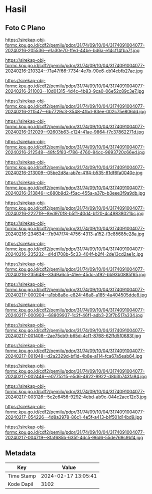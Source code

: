 # Hasil

## Foto C Plano

https://sirekap-obj-formc.kpu.go.id/cdf2/pemilu/pdpr/31/74/09/10/04/3174091004077-20240216-205536--e1a30e70-ffed-44be-bd6a-e14cf14fba7f.jpg

https://sirekap-obj-formc.kpu.go.id/cdf2/pemilu/pdpr/31/74/09/10/04/3174091004077-20240216-210324--71a47f66-7734-4e7b-90e6-cb14cbfb27ac.jpg

https://sirekap-obj-formc.kpu.go.id/cdf2/pemilu/pdpr/31/74/09/10/04/3174091004077-20240216-211003--10d01315-4d4c-4b83-9ca0-06e52c89c3e7.jpg

https://sirekap-obj-formc.kpu.go.id/cdf2/pemilu/pdpr/31/74/09/10/04/3174091004077-20240216-211547--6b7729c3-3548-41bd-83ee-002c75e806dd.jpg

https://sirekap-obj-formc.kpu.go.id/cdf2/pemilu/pdpr/31/74/09/10/04/3174091004077-20240216-212029--92603b63-c124-41ae-9864-f7c37862271d.jpg

https://sirekap-obj-formc.kpu.go.id/cdf2/pemilu/pdpr/31/74/09/10/04/3174091004077-20240216-212548--48fc5f83-f786-4760-84cc-9693720c66ed.jpg

https://sirekap-obj-formc.kpu.go.id/cdf2/pemilu/pdpr/31/74/09/10/04/3174091004077-20240216-213009--05be2d8a-ab7e-41f4-b535-81df6fa0040e.jpg

https://sirekap-obj-formc.kpu.go.id/cdf2/pemilu/pdpr/31/74/09/10/04/3174091004077-20240216-213846--c680b9d2-f5ac-455a-a37b-b3eee3f9a9db.jpg

https://sirekap-obj-formc.kpu.go.id/cdf2/pemilu/pdpr/31/74/09/10/04/3174091004077-20240216-222719--8ed970f8-b5f1-40d4-bf20-4c49838021bc.jpg

https://sirekap-obj-formc.kpu.go.id/cdf2/pemilu/pdpr/31/74/09/10/04/3174091004077-20240216-234634--7b947f74-4756-4313-a152-f3c85685e28a.jpg

https://sirekap-obj-formc.kpu.go.id/cdf2/pemilu/pdpr/31/74/09/10/04/3174091004077-20240216-235232--d4d1708b-5c33-404f-b2f4-2de13cd2ae1c.jpg

https://sirekap-obj-formc.kpu.go.id/cdf2/pemilu/pdpr/31/74/09/10/04/3174091004077-20240216-235648--33d9a6c5-41ee-45dc-af92-bb93b0885f65.jpg

https://sirekap-obj-formc.kpu.go.id/cdf2/pemilu/pdpr/31/74/09/10/04/3174091004077-20240217-000204--a1bb8a8e-e824-46a8-a185-4a404505dde8.jpg

https://sirekap-obj-formc.kpu.go.id/cdf2/pemilu/pdpr/31/74/09/10/04/3174091004077-20240217-000903--68809937-1c2f-46f1-adb3-23f7b517a334.jpg

https://sirekap-obj-formc.kpu.go.id/cdf2/pemilu/pdpr/31/74/09/10/04/3174091004077-20240217-001408--2ae75cb9-b65d-4cf1-8768-62ffd5f0683f.jpg

https://sirekap-obj-formc.kpu.go.id/cdf2/pemilu/pdpr/31/74/09/10/04/3174091004077-20240217-001948--d2a2329d-bf1d-4b8e-a114-fca67a5eab64.jpg

https://sirekap-obj-formc.kpu.go.id/cdf2/pemilu/pdpr/31/74/09/10/04/3174091004077-20240217-002446--e0775215-e5d6-4622-9922-d8b3b743fa94.jpg

https://sirekap-obj-formc.kpu.go.id/cdf2/pemilu/pdpr/31/74/09/10/04/3174091004077-20240217-003126--5e2c6456-9292-4ebd-ab9c-044c2aec12c3.jpg

https://sirekap-obj-formc.kpu.go.id/cdf2/pemilu/pdpr/31/74/09/10/04/3174091004077-20240217-054226--4d8a3978-86c1-4e5f-a413-b1f501d14bd9.jpg

https://sirekap-obj-formc.kpu.go.id/cdf2/pemilu/pdpr/31/74/09/10/04/3174091004077-20240217-004719--8faf685b-635f-4dc5-96d6-55de769c9bf4.jpg


## Metadata

| Key        | Value               |
| ---------- | ------------------- |
| Time Stamp | 2024-02-17 13:05:41 |
| Kode Dapil | 3102                |



